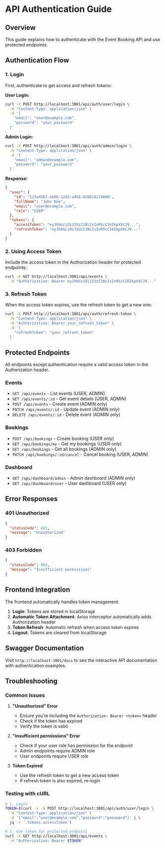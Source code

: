 # API Authentication Guide

## Overview
This guide explains how to authenticate with the Event Booking API and use protected endpoints.

## Authentication Flow

### 1. Login
First, authenticate to get access and refresh tokens:

**User Login:**
```bash
curl -X POST http://localhost:3001/api/auth/user/login \
  -H "Content-Type: application/json" \
  -d '{
    "email": "user@example.com",
    "password": "your_password"
  }'
```

**Admin Login:**
```bash
curl -X POST http://localhost:3001/api/auth/admin/login \
  -H "Content-Type: application/json" \
  -d '{
    "email": "admin@example.com",
    "password": "your_password"
  }'
```

**Response:**
```json
{
  "user": {
    "id": "123e4567-e89b-12d3-a456-426614174000",
    "fullName": "John Doe",
    "email": "user@example.com",
    "role": "USER"
  },
  "tokens": {
    "accessToken": "eyJhbGciOiJIUzI1NiIsInR5cCI6IkpXVCJ9...",
    "refreshToken": "eyJhbGciOiJIUzI1NiIsInR5cCI6IkpXVCJ9..."
  }
}
```

### 2. Using Access Token
Include the access token in the Authorization header for protected endpoints:

```bash
curl -X GET http://localhost:3001/api/events \
  -H "Authorization: Bearer eyJhbGciOiJIUzI1NiIsInR5cCI6IkpXVCJ9..."
```

### 3. Refresh Token
When the access token expires, use the refresh token to get a new one:

```bash
curl -X POST http://localhost:3001/api/auth/refresh-token \
  -H "Content-Type: application/json" \
  -H "Authorization: Bearer your_refresh_token" \
  -d '{
    "refreshToken": "your_refresh_token"
  }'
```

## Protected Endpoints

All endpoints except authentication require a valid access token in the Authorization header.

### Events
- `GET /api/events` - List events (USER, ADMIN)
- `GET /api/events/:id` - Get event details (USER, ADMIN)
- `POST /api/events` - Create event (ADMIN only)
- `PATCH /api/events/:id` - Update event (ADMIN only)
- `DELETE /api/events/:id` - Delete event (ADMIN only)

### Bookings
- `POST /api/bookings` - Create booking (USER only)
- `GET /api/bookings/my` - Get my bookings (USER only)
- `GET /api/bookings` - Get all bookings (ADMIN only)
- `PATCH /api/bookings/:id/cancel` - Cancel booking (USER, ADMIN)

### Dashboard
- `GET /api/dashboard/admin` - Admin dashboard (ADMIN only)
- `GET /api/dashboard/user` - User dashboard (USER only)

## Error Responses

### 401 Unauthorized
```json
{
  "statusCode": 401,
  "message": "Unauthorized"
}
```

### 403 Forbidden
```json
{
  "statusCode": 403,
  "message": "Insufficient permissions"
}
```

## Frontend Integration

The frontend automatically handles token management:

1. **Login**: Tokens are stored in localStorage
2. **Automatic Token Attachment**: Axios interceptor automatically adds Authorization header
3. **Token Refresh**: Automatic refresh when access token expires
4. **Logout**: Tokens are cleared from localStorage

## Swagger Documentation

Visit `http://localhost:3001/docs` to see the interactive API documentation with authentication examples.

## Troubleshooting

### Common Issues

1. **"Unauthorized" Error**
   - Ensure you're including the `Authorization: Bearer <token>` header
   - Check if the token has expired
   - Verify the token is valid

2. **"Insufficient permissions" Error**
   - Check if your user role has permission for the endpoint
   - Admin endpoints require ADMIN role
   - User endpoints require USER role

3. **Token Expired**
   - Use the refresh token to get a new access token
   - If refresh token is also expired, re-login

### Testing with cURL

```bash
# 1. Login
TOKEN=$(curl -s -X POST http://localhost:3001/api/auth/user/login \
  -H "Content-Type: application/json" \
  -d '{"email":"user@example.com","password":"password"}' | \
  jq -r '.tokens.accessToken')

# 2. Use token for protected endpoint
curl -X GET http://localhost:3001/api/events \
  -H "Authorization: Bearer $TOKEN"
```
